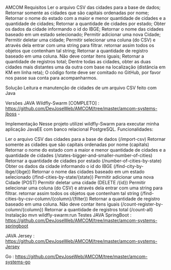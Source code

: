 AMCOM
Requisitos
Ler o arquivo CSV das cidades para a base de dados;
Retornar somente as cidades que são capitais ordenadas por nome;
Retornar o nome do estado com a maior e menor quantidade de cidades e a quantidade de cidades;
Retornar a quantidade de cidades por estado;
Obter os dados da cidade informando o id do IBGE;
Retornar o nome das cidades baseado em um estado selecionado;
Permitir adicionar uma nova Cidade;
Permitir deletar uma cidade;
Permitir selecionar uma coluna (do CSV) e através dela entrar com uma string para filtrar. retornar assim todos os objetos que contenham tal string;
Retornar a quantidade de registro baseado em uma coluna. Não deve contar itens iguais;
Retornar a quantidade de registros total;
Dentre todas as cidades, obter as duas cidades mais distantes uma da outra com base na localização (distância em KM em linha reta);
O código fonte deve ser comitado no GitHub, por favor nos passe sua conta para acompanharmos.

Solução
Leitura e manutenção de cidades de um arquivo CSV feito com Java

Versões
JAVA Wildfly-Swarm [COMPLETO] : https://github.com/DevJoseWeb/AMCOM/tree/master/amcom-systems-jboss -

Implementação
Nesse projeto utilizei wildfly-Swarm para executar minha aplicação JavaEE com banco relacional PostgreSQL. Funcionalidades:

Ler o arquivo CSV das cidades para a base de dados (/import-csv)
Retornar somente as cidades que são capitais ordenadas por nome (capitals)
Retornar o nome do estado com a maior e menor quantidade de cidades e a quantidade de cidades (/states-bigger-and-smaller-number-of-cities)
Retornar a quantidade de cidades por estado (/number-of-cities-by-state)
Obter os dados da cidade informando o id do IBGE (/find-city-by-ibge/{ibge})
Retornar o nome das cidades baseado em um estado selecionado (/find-cities-by-state/{state})
Permitir adicionar uma nova Cidade (POST)
Permitir deletar uma cidade (DELETE /{id})
Permitir selecionar uma coluna (do CSV) e através dela entrar com uma string para filtrar. retornar assim todos os objetos que contenham tal string (/find-cities-by-csv-column/{column}/{filter})
Retornar a quantidade de registro baseado em uma coluna. Não deve contar itens iguais (/count-register-by-column/{column})
Retornar a quantidade de registros total (/count-all)
Instalação
mvn wildfly-swarm:run
Testes
JAVA SpringBoot : https://github.com/DevJoseWeb/AMCOM/tree/master/amcom-systems-springboot

JAVA Jersey : https://github.com/DevJoseWeb/AMCOM/tree/master/amcom-systems-Jersey

Go : https://github.com/DevJoseWeb/AMCOM/tree/master/amcom-systems-go

